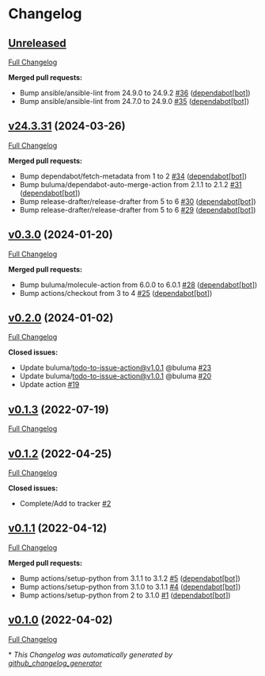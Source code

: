 # Changelog

## [Unreleased](https://github.com/buluma/ansible-role-sensu/tree/HEAD)

[Full Changelog](https://github.com/buluma/ansible-role-sensu/compare/v24.3.31...HEAD)

**Merged pull requests:**

- Bump ansible/ansible-lint from 24.9.0 to 24.9.2 [\#36](https://github.com/buluma/ansible-role-sensu/pull/36) ([dependabot[bot]](https://github.com/apps/dependabot))
- Bump ansible/ansible-lint from 24.7.0 to 24.9.0 [\#35](https://github.com/buluma/ansible-role-sensu/pull/35) ([dependabot[bot]](https://github.com/apps/dependabot))

## [v24.3.31](https://github.com/buluma/ansible-role-sensu/tree/v24.3.31) (2024-03-26)

[Full Changelog](https://github.com/buluma/ansible-role-sensu/compare/v0.3.0...v24.3.31)

**Merged pull requests:**

- Bump dependabot/fetch-metadata from 1 to 2 [\#34](https://github.com/buluma/ansible-role-sensu/pull/34) ([dependabot[bot]](https://github.com/apps/dependabot))
- Bump buluma/dependabot-auto-merge-action from 2.1.1 to 2.1.2 [\#31](https://github.com/buluma/ansible-role-sensu/pull/31) ([dependabot[bot]](https://github.com/apps/dependabot))
- Bump release-drafter/release-drafter from 5 to 6 [\#30](https://github.com/buluma/ansible-role-sensu/pull/30) ([dependabot[bot]](https://github.com/apps/dependabot))
- Bump release-drafter/release-drafter from 5 to 6 [\#29](https://github.com/buluma/ansible-role-sensu/pull/29) ([dependabot[bot]](https://github.com/apps/dependabot))

## [v0.3.0](https://github.com/buluma/ansible-role-sensu/tree/v0.3.0) (2024-01-20)

[Full Changelog](https://github.com/buluma/ansible-role-sensu/compare/v0.2.0...v0.3.0)

**Merged pull requests:**

- Bump buluma/molecule-action from 6.0.0 to 6.0.1 [\#28](https://github.com/buluma/ansible-role-sensu/pull/28) ([dependabot[bot]](https://github.com/apps/dependabot))
- Bump actions/checkout from 3 to 4 [\#25](https://github.com/buluma/ansible-role-sensu/pull/25) ([dependabot[bot]](https://github.com/apps/dependabot))

## [v0.2.0](https://github.com/buluma/ansible-role-sensu/tree/v0.2.0) (2024-01-02)

[Full Changelog](https://github.com/buluma/ansible-role-sensu/compare/v0.1.3...v0.2.0)

**Closed issues:**

- Update buluma/todo-to-issue-action@v1.0.1 @buluma [\#23](https://github.com/buluma/ansible-role-sensu/issues/23)
- Update buluma/todo-to-issue-action@v1.0.1 @buluma [\#20](https://github.com/buluma/ansible-role-sensu/issues/20)
- Update action [\#19](https://github.com/buluma/ansible-role-sensu/issues/19)

## [v0.1.3](https://github.com/buluma/ansible-role-sensu/tree/v0.1.3) (2022-07-19)

[Full Changelog](https://github.com/buluma/ansible-role-sensu/compare/v0.1.2...v0.1.3)

## [v0.1.2](https://github.com/buluma/ansible-role-sensu/tree/v0.1.2) (2022-04-25)

[Full Changelog](https://github.com/buluma/ansible-role-sensu/compare/v0.1.1...v0.1.2)

**Closed issues:**

- Complete/Add to tracker [\#2](https://github.com/buluma/ansible-role-sensu/issues/2)

## [v0.1.1](https://github.com/buluma/ansible-role-sensu/tree/v0.1.1) (2022-04-12)

[Full Changelog](https://github.com/buluma/ansible-role-sensu/compare/v0.1.0...v0.1.1)

**Merged pull requests:**

- Bump actions/setup-python from 3.1.1 to 3.1.2 [\#5](https://github.com/buluma/ansible-role-sensu/pull/5) ([dependabot[bot]](https://github.com/apps/dependabot))
- Bump actions/setup-python from 3.1.0 to 3.1.1 [\#4](https://github.com/buluma/ansible-role-sensu/pull/4) ([dependabot[bot]](https://github.com/apps/dependabot))
- Bump actions/setup-python from 2 to 3.1.0 [\#1](https://github.com/buluma/ansible-role-sensu/pull/1) ([dependabot[bot]](https://github.com/apps/dependabot))

## [v0.1.0](https://github.com/buluma/ansible-role-sensu/tree/v0.1.0) (2022-04-02)

[Full Changelog](https://github.com/buluma/ansible-role-sensu/compare/d208c0dbf20b1c05fac9082237272cecd94d5325...v0.1.0)



\* *This Changelog was automatically generated by [github_changelog_generator](https://github.com/github-changelog-generator/github-changelog-generator)*
